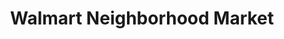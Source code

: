 ---
title: "Walmart Neighborhood Market"
url: /porterville/walmart-neighborhood-market/
shop: supermarket
---